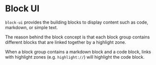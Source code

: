 # Block UI

`block-ui` provides the building blocks to display content such as code, markdown, or simple text.

The reason behind the block concept is that each block group contains different blocks that are linked together by a highlight zone.

When a block group contains a markdown block and a code block, links with highlight zones (e.g. `highlight://`) will highlight the code block.
